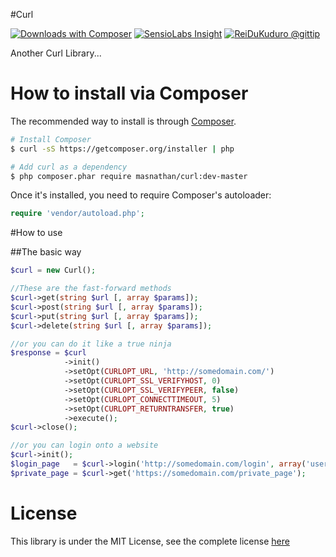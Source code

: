 #Curl

[![Downloads with Composer](https://poser.pugx.org/masnathan/curl/downloads.png)](https://packagist.org/packages/masnathan/curl)
[![SensioLabs Insight](https://insight.sensiolabs.com/projects/6d9231d8-9140-4b02-9522-5d3c3aa3d6f2/mini.png)](https://insight.sensiolabs.com/projects/6d9231d8-9140-4b02-9522-5d3c3aa3d6f2)
[![ReiDuKuduro @gittip](http://bottlepy.org/docs/dev/_static/Gittip.png)](https://www.gittip.com/ReiDuKuduro/)

Another Curl Library...

# How to install via Composer

The recommended way to install is through [Composer](http://composer.org).

```sh
# Install Composer
$ curl -sS https://getcomposer.org/installer | php

# Add curl as a dependency
$ php composer.phar require masnathan/curl:dev-master
```

Once it's installed, you need to require Composer's autoloader:

```php
require 'vendor/autoload.php';
```

#How to use

##The basic way

```php
$curl = new Curl();

//These are the fast-forward methods
$curl->get(string $url [, array $params]);
$curl->post(string $url [, array $params]);
$curl->put(string $url [, array $params]);
$curl->delete(string $url [, array $params]);

//or you can do it like a true ninja
$response = $curl
            ->init()
            ->setOpt(CURLOPT_URL, 'http://somedomain.com/')
            ->setOpt(CURLOPT_SSL_VERIFYHOST, 0)
            ->setOpt(CURLOPT_SSL_VERIFYPEER, false)
            ->setOpt(CURLOPT_CONNECTTIMEOUT, 5)
            ->setOpt(CURLOPT_RETURNTRANSFER, true)
            ->execute();
$curl->close();

//or you can login onto a website
$curl->init();
$login_page   = $curl->login('http://somedomain.com/login', array('username' => 'my_user', 'password' => 'my_fancy_password'), '/path/to/my/cookie.txt');
$private_page = $curl->get('https://somedomain.com/private_page');
```



# License

This library is under the MIT License, see the complete license [here](LICENSE)